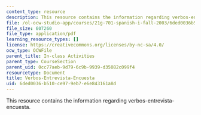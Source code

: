 ```yaml
---
content_type: resource
description: This resource contains the information regarding verbos-entrevista-encuesta.
file: /ol-ocw-studio-app/courses/21g-701-spanish-i-fall-2003/6ded0036b510ce979eb7e6e843161a8d_MIT21G_701F03_4encuest.pdf
file_size: 607260
file_type: application/pdf
learning_resource_types: []
license: https://creativecommons.org/licenses/by-nc-sa/4.0/
ocw_type: OCWFile
parent_title: In-class Activities
parent_type: CourseSection
parent_uid: 0cc77aeb-9d79-6c9b-9939-d35082c099f4
resourcetype: Document
title: Verbos-Entrevista-Encuesta
uid: 6ded0036-b510-ce97-9eb7-e6e843161a8d
---
```

This resource contains the information regarding verbos-entrevista-encuesta.